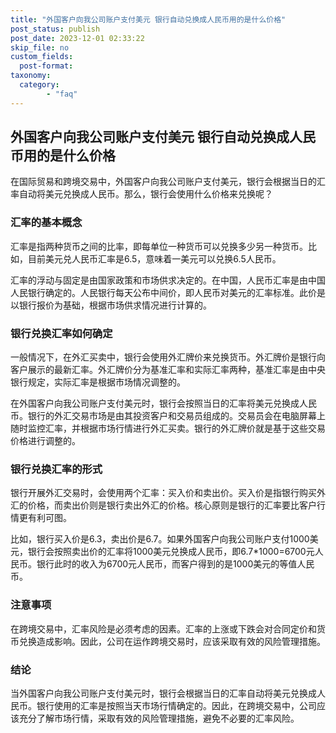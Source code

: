 ```yaml
---
title: "外国客户向我公司账户支付美元 银行自动兑换成人民币用的是什么价格"
post_status: publish
post_date: 2023-12-01 02:33:22
skip_file: no
custom_fields: 
  post-format: 
taxonomy:
  category:
        - "faq"
---
```


## 外国客户向我公司账户支付美元 银行自动兑换成人民币用的是什么价格

在国际贸易和跨境交易中，外国客户向我公司账户支付美元，银行会根据当日的汇率自动将美元兑换成人民币。那么，银行会使用什么价格来兑换呢？

### 汇率的基本概念

汇率是指两种货币之间的比率，即每单位一种货币可以兑换多少另一种货币。比如，目前美元兑人民币汇率是6.5，意味着一美元可以兑换6.5人民币。

汇率的浮动与固定是由国家政策和市场供求决定的。在中国，人民币汇率是由中国人民银行确定的。人民银行每天公布中间价，即人民币对美元的汇率标准。此价是以银行报价为基础，根据市场供求情况进行计算的。

### 银行兑换汇率如何确定

一般情况下，在外汇买卖中，银行会使用外汇牌价来兑换货币。外汇牌价是银行向客户展示的最新汇率。外汇牌价分为基准汇率和实际汇率两种，基准汇率是由中央银行规定，实际汇率是根据市场情况调整的。

在外国客户向我公司账户支付美元时，银行会按照当日的汇率将美元兑换成人民币。银行的外汇交易市场是由其投资客户和交易员组成的。交易员会在电脑屏幕上随时监控汇率，并根据市场行情进行外汇买卖。银行的外汇牌价就是基于这些交易价格进行调整的。

### 银行兑换汇率的形式

银行开展外汇交易时，会使用两个汇率：买入价和卖出价。买入价是指银行购买外汇的价格，而卖出价则是银行卖出外汇的价格。核心原则是银行的汇率要比客户行情更有利可图。

比如，银行买入价是6.3，卖出价是6.7。如果外国客户向我公司账户支付1000美元，银行会按照卖出价的汇率将1000美元兑换成人民币，即6.7*1000=6700元人民币。银行此时的收入为6700元人民币，而客户得到的是1000美元的等值人民币。

### 注意事项

在跨境交易中，汇率风险是必须考虑的因素。汇率的上涨或下跌会对合同定价和货币兑换造成影响。因此，公司在运作跨境交易时，应该采取有效的风险管理措施。

### 结论

当外国客户向我公司账户支付美元时，银行会根据当日的汇率自动将美元兑换成人民币。银行使用的汇率是按照当天市场行情确定的。因此，在跨境交易中，公司应该充分了解市场行情，采取有效的风险管理措施，避免不必要的汇率风险。
